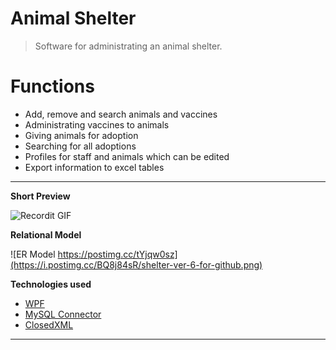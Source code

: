 # Animal Shelter

> Software for administrating an animal shelter.

# Functions

- Add, remove and search animals and vaccines
- Administrating vaccines to animals
- Giving animals for adoption
- Searching for all adoptions
- Profiles for staff and animals which can be edited
- Export information to excel tables

---

**Short Preview**

![Recordit GIF](http://g.recordit.co/JLW8DG3Tf5.gif)

**Relational Model**

![ER Model https://postimg.cc/tYjqw0sz](https://i.postimg.cc/BQ8j84sR/shelter-ver-6-for-github.png)

**Technologies used**
- <a href="https://docs.microsoft.com/en-us/dotnet/framework/wpf/" targe="_blank">WPF</a>
- <a href="https://www.mysql.com/products/connector/" target="_blank">MySQL Connector</a>
- <a href="https://github.com/ClosedXML/ClosedXML" target="_blank">ClosedXML</a>
 
---
